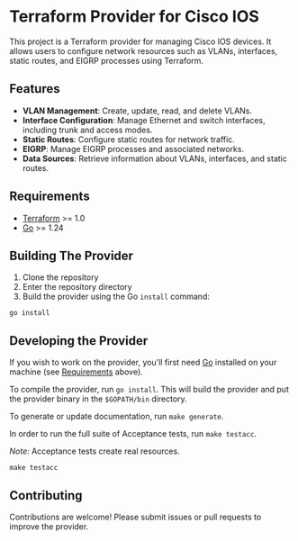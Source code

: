 # Terraform Provider for Cisco IOS

This project is a Terraform provider for managing Cisco IOS devices. It allows users to configure network resources such as VLANs, interfaces, static routes, and EIGRP processes using Terraform.

## Features

- **VLAN Management**: Create, update, read, and delete VLANs.
- **Interface Configuration**: Manage Ethernet and switch interfaces, including trunk and access modes.
- **Static Routes**: Configure static routes for network traffic.
- **EIGRP**: Manage EIGRP processes and associated networks.
- **Data Sources**: Retrieve information about VLANs, interfaces, and static routes.


## Requirements

- [Terraform](https://developer.hashicorp.com/terraform/downloads) >= 1.0
- [Go](https://golang.org/doc/install) >= 1.24

## Building The Provider

1. Clone the repository
2. Enter the repository directory
3. Build the provider using the Go `install` command:

```shell
go install
```

## Developing the Provider

If you wish to work on the provider, you'll first need [Go](http://www.golang.org) installed on your machine (see [Requirements](#requirements) above).

To compile the provider, run `go install`. This will build the provider and put the provider binary in the `$GOPATH/bin` directory.

To generate or update documentation, run `make generate`.

In order to run the full suite of Acceptance tests, run `make testacc`.

*Note:* Acceptance tests create real resources.

```shell
make testacc
```

## Contributing
Contributions are welcome! Please submit issues or pull requests to improve the provider.
